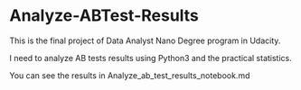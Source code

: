 # Analyze-ABTest-Results
This is the final project of Data Analyst Nano Degree program in Udacity. 

I need to analyze AB tests results using Python3 and the practical statistics. 

You can see the results in Analyze_ab_test_results_notebook.md
